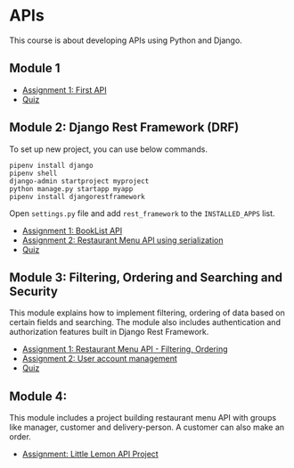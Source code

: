 # APIs

This course is about developing APIs using Python and Django.

## Module 1

- [Assignment 1: First API](module1/assignment1/README.md)
- [Quiz](module1/index.html)

## Module 2: Django Rest Framework (DRF)

To set up new project, you can use below commands.

```shell
pipenv install django
pipenv shell
django-admin startproject myproject
python manage.py startapp myapp
pipenv install djangorestframework
```

Open `settings.py` file and add `rest_framework` to the `INSTALLED_APPS` list.

- [Assignment 1: BookList API](module2/assignment1/README.md)
- [Assignment 2: Restaurant Menu API using serialization](module2/assignment2/README.md)
- [Quiz](module2/index.html)

## Module 3: Filtering, Ordering and Searching and Security

This module explains how to implement filtering, ordering of data based on certain fields and searching.
The module also includes authentication and authorization features built in Django Rest Framework.

- [Assignment 1: Restaurant Menu API - Filtering, Ordering](module3/assignment1/README.md)
- [Assignment 2: User account management](module3/assignment2/README.md)
- [Quiz](module3/index.html)

## Module 4: 

This module includes a project building restaurant menu API with groups like manager, customer and delivery-person. A customer can also make an order.

- [Assignment: Little Lemon API Project](module4/assignment1/README.md)